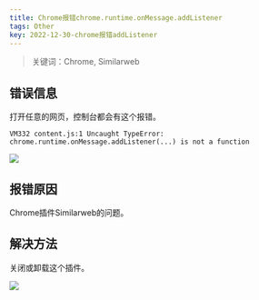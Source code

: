 ```yaml
---
title: Chrome报错chrome.runtime.onMessage.addListener
tags: Other
key: 2022-12-30-chrome报错addListener
---
```

> 关键词：Chrome, Similarweb

## 错误信息

打开任意的网页，控制台都会有这个报错。

	VM332 content.js:1 Uncaught TypeError: chrome.runtime.onMessage.addListener(...) is not a function

<img src="https://image.oldboard.tech/blog/WX20221230-164253.png"/>

## 报错原因

Chrome插件Similarweb的问题。

## 解决方法

关闭或卸载这个插件。

<img src="https://image.oldboard.tech/blog/WX20221230-164433.png"/>

